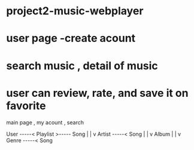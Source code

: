 # project2-music-webplayer


# user page -create acount 

# search music , detail of music 

# user can review, rate, and save it on favorite


main page  ,  my acount , search 


User -----< Playlist >----- Song
  |
  |
  v
Artist -----< Song
  |
  |
  v
Album
  |
  |
  v
Genre -----< Song